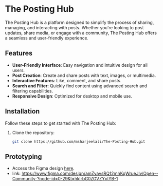 # The Posting Hub

The Posting Hub is a platform designed to simplify the process of sharing, managing, and interacting with posts. Whether you're looking to post updates, share media, or engage with a community, The Posting Hub offers a seamless and user-friendly experience.

## Features

- **User-Friendly Interface**: Easy navigation and intuitive design for all users.
- **Post Creation**: Create and share posts with text, images, or multimedia.
- **Interactive Features**: Like, comment, and share posts.
- **Search and Filter**: Quickly find content using advanced search and filtering capabilities.
- **Responsive Design**: Optimized for desktop and mobile use.

## Installation

Follow these steps to get started with The Posting Hub:

1. Clone the repository:
   ```bash
   git clone https://github.com/msharjeelali/The-Posting-Hub.git

## Prototyping
- Access the Figma design [here](https://www.figma.com/design/amZvavsRQ12mhKqWrueJIv/Open--Community-?node-id=0-29&t=hklrbG0ZGVZYxtYB-1).
- link: https://www.figma.com/design/amZvavsRQ12mhKqWrueJIv/Open--Community-?node-id=0-29&t=hklrbG0ZGVZYxtYB-1
